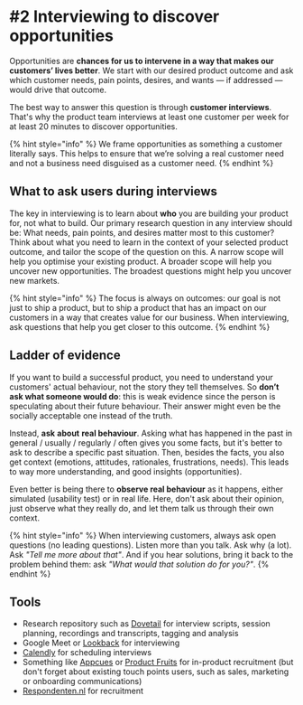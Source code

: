 # #2 Interviewing to discover opportunities

Opportunities are **chances for us to intervene in a way that makes our customers’ lives better**. We start with our desired product outcome and ask which customer needs, pain points, desires, and wants — if addressed — would drive that outcome.&#x20;

The best way to answer this question is through **customer interviews**. That's why the product team interviews at least one customer per week for at least 20 minutes to discover opportunities.&#x20;

{% hint style="info" %}
We frame opportunities as something a customer literally says. This helps to ensure that we’re solving a real customer need and not a business need disguised as a customer need.
{% endhint %}

## What to ask users during interviews

The key in interviewing is to learn about **who** you are building your product for, not what to build. Our primary research question in any interview should be: What needs, pain points, and desires matter most to this customer? Think about what you need to learn in the context of your selected product outcome, and tailor the scope of the question on this. A narrow scope will help you optimise your existing product. A broader scope will help you uncover new opportunities. The broadest questions might help you uncover new markets.

{% hint style="info" %}
The focus is always on outcomes: our goal is not just to ship a product, but to ship a product that has an impact on our customers in a way that creates value for our business. When interviewing, ask questions that help you get closer to this outcome.
{% endhint %}

## Ladder of evidence

If you want to build a successful product, you need to understand your customers' actual behaviour, not the story they tell themselves. So **don’t ask what someone would do**: this is weak evidence since the person is speculating about their future behaviour. Their answer might even be the socially acceptable one instead of the truth.&#x20;

Instead, **ask** **about** **real behaviour**. Asking what has happened in the past in general / usually / regularly / often gives you some facts, but it's better to ask to describe a specific past situation. Then, besides the facts, you also get context (emotions, attitudes, rationales, frustrations, needs). This leads to way more understanding, and good insights (opportunities). &#x20;

Even better is being there to **observe real behaviour** as it happens, either simulated (usability test) or in real life. Here, don't ask about their opinion, just observe what they really do, and let them talk us through their own context.

{% hint style="info" %}
When interviewing customers, always ask open questions (no leading questions). Listen more than you talk. Ask why (a lot). Ask _"Tell me more about that"_. And if you hear solutions, bring it back to the problem behind them: ask _"What would that solution do for you?"_.
{% endhint %}

## Tools

* Research repository such as [Dovetail](https://dovetail.com/) for interview scripts, session planning, recordings and transcripts, tagging and analysis
* Google Meet or [Lookback](https://www.lookback.com/) for interviewing
* [Calendly](https://calendly.com/) for scheduling interviews
* Something like [Appcues](https://www.appcues.com/) or [Product Fruits](https://productfruits.com/) for in-product recruitment (but don't forget about existing touch points users, such as sales, marketing or onboarding communications)
* [Respondenten.nl](https://www.respondenten.nl/) for recruitment
